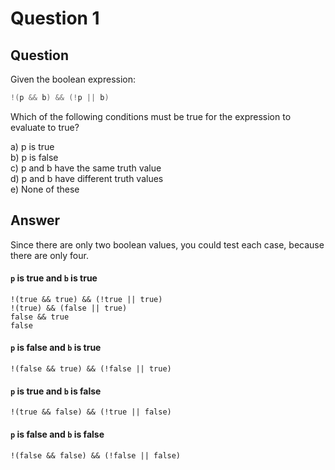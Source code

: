 # Question 1
## Question
Given the boolean expression:
```java
!(p && b) && (!p || b)
```
Which of the following conditions must be true for the expression to evaluate to true?

a) p is true  
b) p is false  
c) p and b have the same truth value  
d) p and b have different truth values   
e) None of these
## Answer

Since there are only two boolean values, you could test each case, because there are only four. 

#### `p` is true and `b` is true 
`!(true && true) && (!true || true)`  
`!(true) && (false || true)`  
`false && true`  
`false`
#### `p` is false and `b` is true 
`!(false && true) && (!false || true)`  
#### `p` is true and `b` is false
`!(true && false) && (!true || false)`  
#### `p` is false and `b` is false
`!(false && false) && (!false || false)`  
